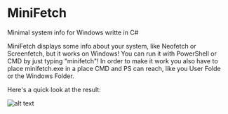 # MiniFetch
Minimal system info for Windows writte in C#

MiniFetch displays some info about your system, like Neofetch or Screenfetch, but it works on Windows!
You can run it with PowerShell or CMD by just typing "minifetch"! 
In order to make it work you also have to place minifetch.exe in a place CMD and PS can reach, like you User Folde or the Windows Folder. 

Here's a quick look at the result:

![alt text](https://i.imgur.com/Ik5EZGh.png)
